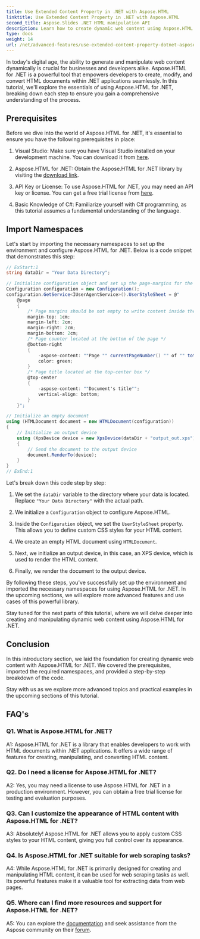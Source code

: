 ```yaml
---
title: Use Extended Content Property in .NET with Aspose.HTML
linktitle: Use Extended Content Property in .NET with Aspose.HTML
second_title: Aspose.Slides .NET HTML manipulation API
description: Learn how to create dynamic web content using Aspose.HTML for .NET. Our tutorial covers prerequisites, step-by-step instructions, and FAQs for beginners.
type: docs
weight: 14
url: /net/advanced-features/use-extended-content-property-dotnet-aspose-html/
---
```


In today's digital age, the ability to generate and manipulate web content dynamically is crucial for businesses and developers alike. Aspose.HTML for .NET is a powerful tool that empowers developers to create, modify, and convert HTML documents within .NET applications seamlessly. In this tutorial, we'll explore the essentials of using Aspose.HTML for .NET, breaking down each step to ensure you gain a comprehensive understanding of the process.

## Prerequisites

Before we dive into the world of Aspose.HTML for .NET, it's essential to ensure you have the following prerequisites in place:

1. Visual Studio: Make sure you have Visual Studio installed on your development machine. You can download it from [here](https://visualstudio.microsoft.com/).

2. Aspose.HTML for .NET: Obtain the Aspose.HTML for .NET library by visiting the [download link](https://releases.aspose.com/html/net/).

3. API Key or License: To use Aspose.HTML for .NET, you may need an API key or license. You can get a free trial license from [here](https://purchase.aspose.com/temporary-license/).

4. Basic Knowledge of C#: Familiarize yourself with C# programming, as this tutorial assumes a fundamental understanding of the language.

## Import Namespaces

Let's start by importing the necessary namespaces to set up the environment and configure Aspose.HTML for .NET. Below is a code snippet that demonstrates this step:

```csharp
// ExStart:1
string dataDir = "Your Data Directory";

// Initialize configuration object and set up the page-margins for the document
Configuration configuration = new Configuration();
configuration.GetService<IUserAgentService>().UserStyleSheet = @"
    @page 
    {
        /* Page margins should be not empty to write content inside the margin-boxes */
        margin-top: 1cm;
        margin-left: 2cm;
        margin-right: 2cm;
        margin-bottom: 2cm;
        /* Page counter located at the bottom of the page */
        @bottom-right
        {
            -aspose-content: ""Page "" currentPageNumber() "" of "" totalPagesNumber();
            color: green;
        }
        /* Page title located at the top-center box */
        @top-center
        {
            -aspose-content: ""Document's title"";
            vertical-align: bottom;
        }    
    }";

// Initialize an empty document
using (HTMLDocument document = new HTMLDocument(configuration))
{
    // Initialize an output device
    using (XpsDevice device = new XpsDevice(dataDir + "output_out.xps"))
    {
        // Send the document to the output device
        document.RenderTo(device);
    }
}
// ExEnd:1
```

Let's break down this code step by step:

1. We set the `dataDir` variable to the directory where your data is located. Replace `"Your Data Directory"` with the actual path.

2. We initialize a `Configuration` object to configure Aspose.HTML.

3. Inside the `Configuration` object, we set the `UserStyleSheet` property. This allows you to define custom CSS styles for your HTML content.

4. We create an empty HTML document using `HTMLDocument`.

5. Next, we initialize an output device, in this case, an XPS device, which is used to render the HTML content.

6. Finally, we render the document to the output device.

By following these steps, you've successfully set up the environment and imported the necessary namespaces for using Aspose.HTML for .NET. In the upcoming sections, we will explore more advanced features and use cases of this powerful library.

Stay tuned for the next parts of this tutorial, where we will delve deeper into creating and manipulating dynamic web content using Aspose.HTML for .NET.

## Conclusion

In this introductory section, we laid the foundation for creating dynamic web content with Aspose.HTML for .NET. We covered the prerequisites, imported the required namespaces, and provided a step-by-step breakdown of the code.

Stay with us as we explore more advanced topics and practical examples in the upcoming sections of this tutorial.

## FAQ's

### Q1. What is Aspose.HTML for .NET?

A1: Aspose.HTML for .NET is a library that enables developers to work with HTML documents within .NET applications. It offers a wide range of features for creating, manipulating, and converting HTML content.

### Q2. Do I need a license for Aspose.HTML for .NET?

A2: Yes, you may need a license to use Aspose.HTML for .NET in a production environment. However, you can obtain a free trial license for testing and evaluation purposes.

### Q3. Can I customize the appearance of HTML content with Aspose.HTML for .NET?

A3: Absolutely! Aspose.HTML for .NET allows you to apply custom CSS styles to your HTML content, giving you full control over its appearance.

### Q4. Is Aspose.HTML for .NET suitable for web scraping tasks?

A4: While Aspose.HTML for .NET is primarily designed for creating and manipulating HTML content, it can be used for web scraping tasks as well. Its powerful features make it a valuable tool for extracting data from web pages.

### Q5. Where can I find more resources and support for Aspose.HTML for .NET?

A5: You can explore the [documentation](https://reference.aspose.com/html/net/) and seek assistance from the Aspose community on their [forum](https://forum.aspose.com/).
